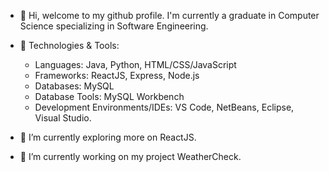 - 👋 Hi, welcome to my github profile. I'm currently a graduate in Computer Science specializing in Software Engineering.
  
- 🔧 Technologies & Tools:
  - Languages: Java, Python, HTML/CSS/JavaScript
  - Frameworks: ReactJS, Express, Node.js
  - Databases: MySQL
  - Database Tools: MySQL Workbench
  - Development Environments/IDEs: VS Code, NetBeans, Eclipse, Visual Studio.
    
- 🌱 I’m currently exploring more on ReactJS.
  
- 🌟 I’m currently working on my project WeatherCheck.

<!---
chathushi-r/chathushi-r is a ✨ special ✨ repository because its `README.md` (this file) appears on your GitHub profile.
You can click the Preview link to take a look at your changes.
--->
